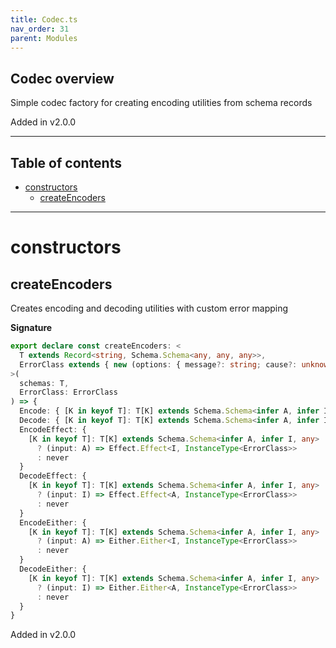 ```yaml
---
title: Codec.ts
nav_order: 31
parent: Modules
---
```


## Codec overview

Simple codec factory for creating encoding utilities from schema records

Added in v2.0.0

---

<h2 class="text-delta">Table of contents</h2>

- [constructors](#constructors)
  - [createEncoders](#createencoders)

---

# constructors

## createEncoders

Creates encoding and decoding utilities with custom error mapping

**Signature**

```ts
export declare const createEncoders: <
  T extends Record<string, Schema.Schema<any, any, any>>,
  ErrorClass extends { new (options: { message?: string; cause?: unknown }): unknown }
>(
  schemas: T,
  ErrorClass: ErrorClass
) => {
  Encode: { [K in keyof T]: T[K] extends Schema.Schema<infer A, infer I, any> ? (input: A) => I : never }
  Decode: { [K in keyof T]: T[K] extends Schema.Schema<infer A, infer I, any> ? (input: I) => A : never }
  EncodeEffect: {
    [K in keyof T]: T[K] extends Schema.Schema<infer A, infer I, any>
      ? (input: A) => Effect.Effect<I, InstanceType<ErrorClass>>
      : never
  }
  DecodeEffect: {
    [K in keyof T]: T[K] extends Schema.Schema<infer A, infer I, any>
      ? (input: I) => Effect.Effect<A, InstanceType<ErrorClass>>
      : never
  }
  EncodeEither: {
    [K in keyof T]: T[K] extends Schema.Schema<infer A, infer I, any>
      ? (input: A) => Either.Either<I, InstanceType<ErrorClass>>
      : never
  }
  DecodeEither: {
    [K in keyof T]: T[K] extends Schema.Schema<infer A, infer I, any>
      ? (input: I) => Either.Either<A, InstanceType<ErrorClass>>
      : never
  }
}
```

Added in v2.0.0
